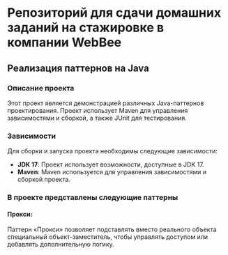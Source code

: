 # Репозиторий для сдачи домашних заданий на стажировке в компании WebBee

## Реализация паттернов на Java

### Описание проекта

Этот проект является демонстрацией различных Java-паттернов проектирования.
Проект использует Maven для управления зависимостями и сборкой, а также JUnit для тестирования.

### Зависимости

Для сборки и запуска проекта необходимы следующие зависимости:

- **JDK 17**: Проект использует возможности, доступные в JDK 17.
- **Maven**: Maven используется для управления зависимостями и сборкой проекта.

### В проекте представлены следующие паттерны

#### Прокси:

Паттерн «Прокси» позволяет подставлять вместо реального объекта специальный объект-заместитель, чтобы управлять доступом или добавлять дополнительную логику.
